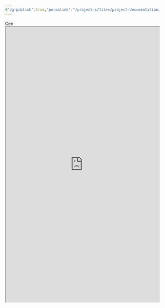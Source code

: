 ```yaml
---
{"dg-publish":true,"permalink":"/project-s/files/project-documentation/duplex/arhitekturnye-resheniya-ar-duplex/","noteIcon":"","updated":"2024-12-02T04:45:58.003+03:00"}
---
```



Cen<iframe src="https://drive.google.com/file/d/1J0Zvi0NJPQzW5GF7QVbRPaPRO4n2BNbW/preview" width="100%" height="900" allow="autoplay"></iframe>